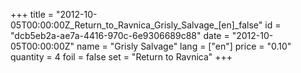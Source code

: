 +++
title = "2012-10-05T00:00:00Z_Return_to_Ravnica_Grisly_Salvage_[en]_false"
id = "dcb5eb2a-ae7a-4416-970c-6e9306689c88"
date = "2012-10-05T00:00:00Z"
name = "Grisly Salvage"
lang = ["en"]
price = "0.10"
quantity = 4
foil = false
set = "Return to Ravnica"
+++
